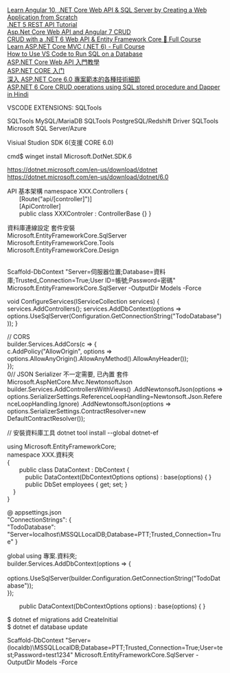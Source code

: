 
[Learn Angular 10, .NET Core Web API & SQL Server by Creating a Web Application from Scratch](https://www.youtube.com/watch?v=Dpv6lUKNL9o&ab_channel=ArtofEngineer)  
[.NET 5 REST API Tutorial](https://www.youtube.com/watch?v=Jvu60R-AWQc&ab_channel=kudvenkat)  
[Asp.Net Core Web API and Angular 7 CRUD](https://www.youtube.com/watch?v=fom80TujpYQ&ab_channel=CodAffection)  
[CRUD with a .NET 6 Web API & Entity Framework Core 🚀 Full Course](https://www.youtube.com/watch?v=Fbf_ua2t6v4)  
[Learn ASP.NET Core MVC (.NET 6) - Full Course](https://www.youtube.com/watch?v=hZ1DASYd9rk&ab_channel=freeCodeCamp.org)  
[How to Use VS Code to Run SQL on a Database](https://www.youtube.com/watch?v=C0y35FpiLRA&ab_channel=DatabaseStar)    
[ASP.NET Core Web API 入門教學](https://www.youtube.com/watch?v=dXUfZuf1Wp4&list=PLneJIGUTIItsqHp_8AbKWb7gyWDZ6pQyz&ab_channel=%E5%87%B1%E5%93%A5%E5%AF%AB%E7%A8%8B%E5%BC%8F)    
[ASP.NET CORE 入门](https://www.youtube.com/watch?v=ToUut_LBZbs&list=PL_ejO7vn7l2358FsVgNZI944kEIn4NNJ8&ab_channel=TongmingLiang)  
[深入 ASP․NET Core 6.0 專案範本的各種技術細節](https://www.youtube.com/watch?v=EWhFj-w4YVc&ab_channel=Will%E4%BF%9D%E5%93%A5)   
[ASP.NET 6 Core CRUD operations using SQL stored procedure and Dapper in Hindi](https://www.youtube.com/watch?v=wSUprBNgsCo&ab_channel=QuizzToday)  

VSCODE EXTENSIONS:
SQLTools 

SQLTools MySQL/MariaDB
SQLTools PostgreSQL/Redshift Driver
SQLTools Microsoft SQL Server/Azure

Visiual Studion SDK 6(支援 CORE 6.0)

cmd$ winget install Microsoft.DotNet.SDK.6

https://dotnet.microsoft.com/en-us/download/dotnet
https://dotnet.microsoft.com/en-us/download/dotnet/6.0



API 基本架構
namespace XXX.Controllers 
{  
&emsp;&emsp;[Route("api/[controller]")]  
&emsp;&emsp;[ApiController]  
&emsp;&emsp;public class XXXControler : ControllerBase  {}
}  

資料庫連線設定 套件安裝  
Microsoft.EntityFrameworkCore.SqlServer   
Microsoft.EntityFrameworkCore.Tools  
Microsoft.EntityFrameworkCore.Design   
&emsp;&emsp;
&emsp;&emsp;
&emsp;&emsp;
&emsp;&emsp;
&emsp;&emsp;
&emsp;&emsp;

Scaffold-DbContext "Server=伺服器位置;Database=資料庫;Trusted_Connection=True;User ID=帳號;Password=密碼" Microsoft.EntityFrameworkCore.SqlServer -OutputDir Models -Force

void ConfigureServices(IServiceCollection services)
{
    services.AddControllers();
    services.AddDbContext<TodoContext>(options =>
options.UseSqlServer(Configuration.GetConnectionString("TodoDatabase")));
}

// CORS  
builder.Services.AddCors(c => {  
    c.AddPolicy("AllowOrigin", options =>  
        options.AllowAnyOrigin().AllowAnyMethod().AllowAnyHeader());  
    });  
0//  JSON Serializer  不一定需要, 已內置
套件 Microsoft.AspNetCore.Mvc.NewtonsoftJson    
builder.Services.AddControllersWithViews()
       .AddNewtonsoftJson(options => 
       options.SerializerSettings.ReferenceLoopHandling=Newtonsoft.Json.ReferenceLoopHandling.Ignore)
       .AddNewtonsoftJson(options => options.SerializerSettings.ContractResolver=new DefaultContractResolver());

// 安裝資料庫工具
dotnet tool install --global dotnet-ef  
  
using Microsoft.EntityFrameworkCore;  
namespace XXX.資料夾  
{  
&emsp;&emsp;public class DataContext : DbContext {  
&emsp;&emsp;&emsp;public DataContext(DbContextOptions<DataContext> options) : base(options) { }  
&emsp;&emsp;&emsp;public DbSet<Employee> employees { get; set; }  
&emsp;}  
}  

@ appsettings.json  
"ConnectionStrings": {  
    "TodoDatabase": "Server=localhost\\MSSQLLocalDB;Database=PTT;Trusted_Connection=True"  }  

global using 專案.資料夾;  
builder.Services.AddDbContext<DataContext>(options => {  
&emsp;&emsp;options.UseSqlServer(builder.Configuration.GetConnectionString("TodoDatabase"));  
});  
  
&emsp;&emsp;public DataContext(DbContextOptions<DataContext> options) : base(options) { }  
  
  
$ dotnet ef migrations add CreateInitial   
$ dotnet ef database update  
  
  
  
Scaffold-DbContext "Server=(localdb)\MSSQLLocalDB;Database=PTT;Trusted_Connection=True;User=test;Password=test1234" Microsoft.EntityFrameworkCore.SqlServer -OutputDir Models -Force  
  

     
